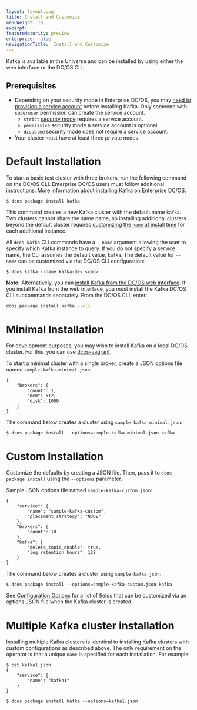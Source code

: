 ```yaml
---
layout: layout.pug
title: Install and Customize
menuWeight: 10
excerpt:
featureMaturity: preview
enterprise: false
navigationTitle:  Install and Customize
---
```


<!-- This source repo for this topic is https://github.com/mesosphere/dcos-commons -->


Kafka is available in the Universe and can be installed by using either the web interface or the DC/OS CLI.

##  <a name="install-enterprise"></a>Prerequisites

- Depending on your security mode in Enterprise DC/OS, you may [need to provision a service account](https://docs.mesosphere.com/service-docs/kafka/kafka-auth/) before installing Kafka. Only someone with `superuser` permission can create the service account.
	- `strict` [security mode](/docs/1.9/installing/custom/configuration-parameters/#security) requires a service account.  
	- `permissive` security mode a service account is optional.
	- `disabled` security mode does not require a service account.
- Your cluster must have at least three private nodes.
  
# Default Installation

To start a basic test cluster with three brokers, run the following command on the DC/OS CLI. Enterprise DC/OS users must follow additional instructions. [More information about installing Kafka on Enterprise DC/OS](#install-enterprise).

    $ dcos package install kafka


This command creates a new Kafka cluster with the default name `kafka`. Two clusters cannot share the same name, so installing additional clusters beyond the default cluster requires [customizing the `name` at install time][4] for each additional instance.

All `dcos kafka` CLI commands have a `--name` argument allowing the user to specify which Kafka instance to query. If you do not specify a service name, the CLI assumes the default value, `kafka`. The default value for `--name` can be customized via the DC/OS CLI configuration:

    $ dcos kafka --name kafka-dev <cmd>

**Note:** Alternatively, you can [install Kafka from the DC/OS web interface](/docs/1.9/deploying-services/install/). If you install Kafka from the web interface, you must install the Kafka DC/OS CLI subcommands separately. From the DC/OS CLI, enter:

```bash
dcos package install kafka --cli
```

# Minimal Installation

For development purposes, you may wish to install Kafka on a local DC/OS cluster. For this, you can use [dcos-vagrant][5].

To start a minimal cluster with a single broker, create a JSON options file named `sample-kafka-minimal.json`:

    {
        "brokers": {
            "count": 1,
            "mem": 512,
            "disk": 1000
        }
    }


The command below creates a cluster using `sample-kafka-minimal.json`:

    $ dcos package install --options=sample-kafka-minimal.json kafka

<a name="custom-installation"></a>
# Custom Installation

Customize the defaults by creating a JSON file. Then, pass it to `dcos package install` using the `--options` parameter.

Sample JSON options file named `sample-kafka-custom.json`:

    {
        "service": {
            "name": "sample-kafka-custom",
            "placement_strategy": "NODE"
        },
        "brokers": {
            "count": 10
        },
        "kafka": {
            "delete_topic_enable": true,
            "log_retention_hours": 128
        }
    }


The command below creates a cluster using `sample-kafka.json`:

    $ dcos package install --options=sample-kafka-custom.json kafka


See [Configuration Options][6] for a list of fields that can be customized via an options JSON file when the Kafka cluster is created.

# Multiple Kafka cluster installation

Installing multiple Kafka clusters is identical to installing Kafka clusters with custom configurations as described above. The only requirement on the operator is that a unique `name` is specified for each installation. For example:

    $ cat kafka1.json
    {
        "service": {
            "name": "kafka1"
        }
    }

    $ dcos package install kafka --options=kafka1.json

 [4]: #custom-installation
 [5]: https://github.com/mesosphere/dcos-vagrant
 [6]: https://docs.mesosphere.com/service-docs/kafka/configure/#configuration-options
